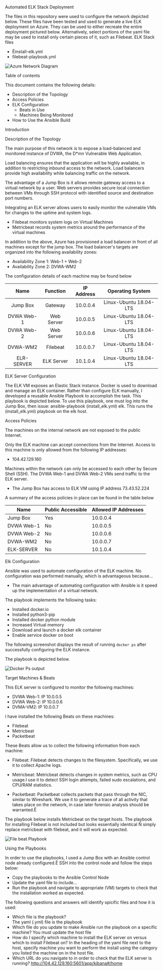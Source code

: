 Automated ELK Stack Deployment

The files in this repository were used to configure the network depicted below.
These files have been tested and used to generate a live ELK deployment on Azure. They can be used to either recreate the entire deployment pictured below. Alternatively, select portions of the yaml file may be used to install only certain pieces of it, such as Filebeat.
ELK Stack files
* Êinstall-elk.yml
* filebeat-playbook.yml


![Azure Network Diagram](Images/Diagram_azurenetwork.png)








Table of contents 


This document contains the following details:

- Description of the Topology
- Access Policies
- ELK Configuration
  - Beats in Use
  - Machines Being Monitored
- How to Use the Ansible Build



























Introduction


Description of the Topology

The main purpose of this network is to expose a load-balanced and monitored instance of DVWA, the D*mn Vulnerable Web Application.

Load balancing ensures that the application will be highly available, in addition to restricting inbound access to the network. Load balancers provide high availability while balancing traffic on the network.  

The advantage of a Jump Box is it allows remote gateway access to a virtual network by a user.
Web servers provides secure local connection between VMs through SSH protocol with identified source and destination port numbers.

Integrating an ELK server allows users to easily monitor the vulnerable VMs for changes to the uptime and system logs.
- Filebeat monitors system logs on Virtual Machines 
- Metricbeat records system metrics around the performance of the virtual machines 

In addition to the above, Azure has provisioned a load balancer in front of all machines except for the jump box. The load balancer's targets are organized into the following availability zones:

- Availability Zone 1: Web-1 + Web-2
- Availability Zone 2: DVWA-WM2




The configuration details of each machine may be found below


|    Name    	|  Function  	| IP Address 	|    Operating System    	|
|:----------:	|:----------:	|:----------:	|:----------------------:	|
| Jump Box   	| Gateway    	| 10.0.0.4   	| Linux-Ubuntu 18.04-LTS |
| DVWA Web-1 	| Web Server 	| 10.0.0.5   	| Linux-Ubuntu 18.04-LTS |
| DVWA Web-2 	| Web Server 	| 10.0.0.6   	| Linux-Ubuntu 18.04-LTS |
| DVWA-WM2   	| Filebeat   	| 10.0.0.7   	| Linux-Ubuntu 18.04-LTS |
| ELR-SERVER 	| ELK Server 	| 10.1.0.4   	| Linux-Ubuntu 18.04-LTS |











ELK Server Configuration

The ELK VM exposes an Elastic Stack instance. Docker is used to download and manage an ELK container.
Rather than configure ELK manually, I developed a reusable Ansible Playbook to accomplish the task. This playbook is depicted below.
To use this playbook, one must log into the Jump Box, then issue: ansible-playbook (install_elk.yml) elk. This runs the (install_elk.yml) playbook on the elk host.




Access Policies

The machines on the internal network are not exposed to the public Internet. 

Only the ELK machine can accept connections from the Internet. Access to this machine is only allowed from the following IP addresses:
- 104.42.129.160

Machines within the network can only be accessed to each other by Secure Shell (SSH). The DVWA Web-1 and DVWA Web-2 VMs send traffic to the ELK server.

- The Jump Box has access to ELK VM using IP address 73.43.52.224



A summary of the access policies in place can be found in the table below


  | Name       	  | Public Accessible | Allowed IP Addresses |
|------------	|-------------------	     |----------------------	|
| Jump Box   	| Yes               	     | 10.0.0.4             	|
| DVWA Web-1 	| No                	     | 10.0.0.5             	|
| DVWA Web-2 	| No                	     | 10.0.0.6             	|
| DVWA-WM2   	| No                	     | 10.0.0.7             	|
| ELK-SERVER 	| No                	     | 10.1.0.4             	|



 










Elk Configuration

Ansible was used to automate configuration of the ELK machine. No configuration was performed manually, which is advantageous because...
- The main advantage of automating configuration with Ansible is it speed up the implementation of a virtual network.

The playbook implements the following tasks:
- Installed docker.io
- Installed python3-pip
- Installed docker python module
- Increased Virtual memory
- Download and launch a docker elk container
- Enable service docker on boot



































The following screenshot displays the result of running `docker ps` after successfully configuring the ELK instance.

The playbook is depicted below.


![Docker Ps output](Images/docker_ps_output.png)

Target Machines & Beats

This ELK server is configured to monitor the following machines:
- DVWA Web-1: IP 10.0.0.5 
- DVWA Web-2: IP 10.0.0.6
- DVMA-VM2:    IP 10.0.0.7

I have installed the following Beats on these machines:
- Filebeat
- Metricbeat
- Packetbeat

These Beats allow us to collect the following information from each machine:

- Filebeat: Filebeat detects changes to the filesystem. Specifically, we use it to collect Apache logs.

- Metricbeat: Metricbeat detects changes in system metrics, such as CPU usage.I use it to detect SSH login attempts, failed sudo escalations, and CPU/RAM statistics.

- Packetbeat: Packetbeat collects packets that pass through the NIC, similar to Wireshark. We use it to generate a trace of all activity that takes place on the network, in case later forensic analysis should be warranted.Ê



























The playbook below installs Metricbeat on the target hosts. The playbook for installing Filebeat is not included but looks essentially identical Ñ simply replace metricbeat with filebeat, and it will work as expected.




![File beat Playbook](Images/filebeat_playbook.png)



















Using the Playbooks

In order to use the playbooks, I used a Jump Box with an Ansible control node already configured.Ê
SSH into the control node and follow the steps below:

- Copy the playbooks to the Ansible Control Node
- Update the yaml file to include...
- Run the playbook and navigate to appropriate (VM) targets to check that the installation worked as expected.


The following questions and answers will identify spicific files and how it is used: 

- Which file is the playbook?  
The yaml (.yml) file is the playbook
- Which file do you update to make Ansible run the playbook on a specific machine? 
You must update the host file
- How do I specify which machine to install the ELK server on versus which to install Filebeat on?
In the heading of the yaml file next to the host, specify machine you want to perform the install using the category you listed the machine on in the host file.
- Which URL do you navigate to in order to check that the ELK server is running?
http://104.42.129.160:5601/app/kibana#/home




